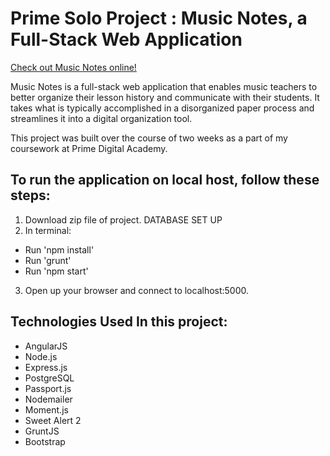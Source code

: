 # Prime Solo Project : Music Notes, a Full-Stack Web Application

[Check out Music Notes online!](https://musicnotesapp.herokuapp.com/)

Music Notes is a full-stack web application that enables music teachers to better organize their lesson history and communicate with their students. It takes what is typically accomplished in a disorganized paper process and streamlines it into a digital organization tool.

This project was built over the course of two weeks as a part of my coursework at Prime Digital Academy.

## To run the application on local host, follow these steps:

1. Download zip file of project.
DATABASE SET UP
2. In terminal:
  * Run 'npm install'
  * Run 'grunt'
  * Run 'npm start'
3. Open up your browser and connect to localhost:5000.

## Technologies Used In this project:
- AngularJS
- Node.js
- Express.js
- PostgreSQL
- Passport.js
- Nodemailer
- Moment.js
- Sweet Alert 2
- GruntJS
- Bootstrap
